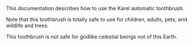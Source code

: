 
This documentation describes how to use the Karel automatic toothbrush.

Note that this toothbrush is totally safe to use for children, adults, pets, and wildlife and trees.

This toothbrush is not safe for godlike celestial beings not of this Earth.
